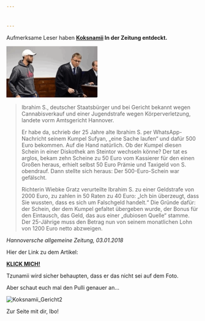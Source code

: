```yaml
---


---
```


<p>Aufmerksame Leser haben <strong><a href="https://www.younow.com/TZUNAMII">Koksnamii</a> In der Zeitung entdeckt.</strong></p>
<p><img src="/assets/images/junauobs/Koksnamiigericht.GIF" alt="ZSMD"></p>
<blockquote>
<p>Ibrahim S., deutscher Staatsbürger und bei Gericht bekannt wegen Cannabisverkauf und einer Jugendstrafe wegen Körperverletzung, landete vorm Amtsgericht Hannover.</p>
<p>Er habe da, schrieb der 25 Jahre alte Ibrahim S. per WhatsApp-Nachricht seinem Kumpel Sufyan, „eine Sache laufen“ und dafür 500 Euro bekommen. Auf die Hand natürlich. Ob der Kumpel diesen Schein in einer Diskothek am Steintor wechseln könne? Der tat es arglos, bekam zehn Scheine zu 50 Euro vom Kassierer für den einen Großen heraus, erhielt selbst 50 Euro Prämie und Taxigeld von S. obendrauf. Dann stellte sich heraus: Der 500-Euro-Schein war gefälscht.</p>
<p>Richterin Wiebke Gratz verurteilte Ibrahim S. zu einer Geldstrafe von 2000 Euro, zu zahlen in 50 Raten zu 40 Euro: „Ich bin überzeugt, dass Sie wussten, dass es sich um Falschgeld handelt.“ Die Gründe dafür: der Schein, der dem Kumpel gefaltet übergeben wurde, der Bonus für den Eintausch, das Geld, das aus einer „dubiosen Quelle“ stamme. Der 25-Jährige muss den Betrag nun von seinem monatlichen Lohn von 1200 Euro netto abzweigen.</p>
</blockquote>
<p><em>Hannoversche allgemeine Zeitung, 03.01.2018</em></p>
<p>Hier der Link zu dem Artikel:</p>
<p><strong><a href="http://www.haz.de/Hannover/Aus-der-Stadt/Uebersicht/Hannover-Urteil-vom-Amtsgericht-Hannover-wegen-Falschgeld">KLICK MICH!</a></strong></p>
<p>Tzunamii wird sicher behaupten, dass er das nicht sei auf dem Foto.</p>
<p>Aber schaut euch mal den Pulli genauer an…</p>
<p><img src="https://junau382942876.files.wordpress.com/2018/03/koksnamii_gericht2.jpg" alt="Koksnamii_Gericht2"></p>
<p>Zur Seite mit dir, Ibo!</p>

